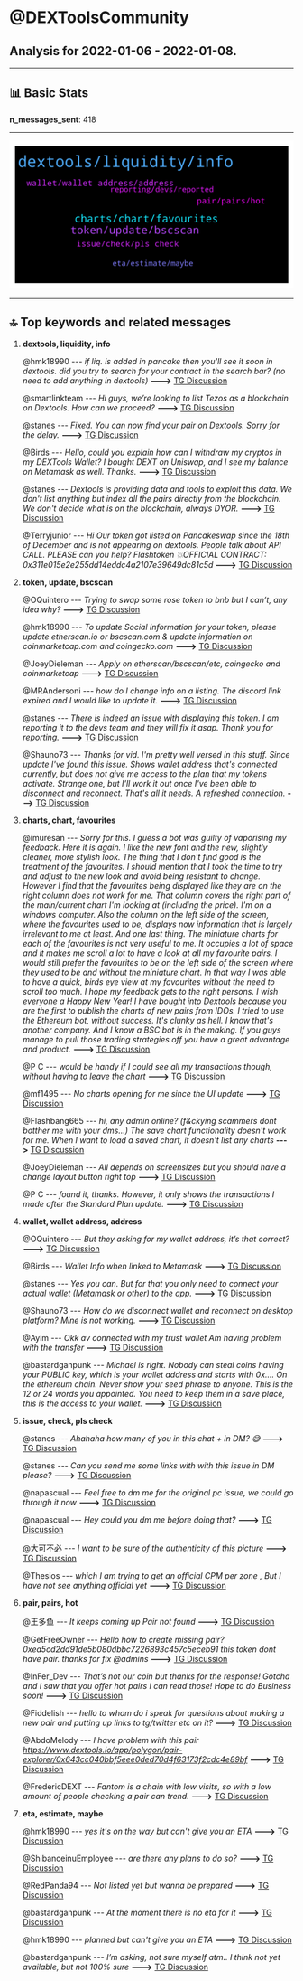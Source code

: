 # **@DEXToolsCommunity**
 ## Analysis for **2022-01-06** - **2022-01-08**.

---

## 📊 **Basic Stats**

**n_messages_sent**: 418

---
![wordcloud](DEXToolsCommunity_2Days_wordcloud.png)

---


## 🔝 **Top keywords and related messages**

1. **dextools, liquidity, info**

    @hmk18990 --- *if liq. is added in pancake then you'll see it soon in dextools. did you try to search for your contract in the search bar? (no need to add anything in dextools)* **--->** [TG Discussion](https://t.me/DEXToolsCommunity/322108)

    @smartlinkteam --- *Hi guys, we’re looking to list Tezos as a blockchain on Dextools. How can we proceed?* **--->** [TG Discussion](https://t.me/DEXToolsCommunity/322101)

    @stanes --- *Fixed. You can now find your pair on Dextools. Sorry for the delay.* **--->** [TG Discussion](https://t.me/DEXToolsCommunity/322292)

    @Birds --- *Hello, could you explain how can I withdraw my cryptos in my DEXTools Wallet? I bought DEXT on Uniswap, and I see my balance on Metamask as well. Thanks.* **--->** [TG Discussion](https://t.me/DEXToolsCommunity/321957)

    @stanes --- *Dextools is providing data and tools to exploit this data.  We don't list anything but index all the pairs directly from the blockchain. We don't decide what is on the blockchain, always DYOR.* **--->** [TG Discussion](https://t.me/DEXToolsCommunity/322603)

    @Terryjunior --- *Hi  Our token got listed on Pancakeswap since the 18th of December and is not appearing on dextools.  People talk about API CALL. PLEASE can you help?  Flashtoken  💥OFFICIAL CONTRACT:   0x311e015e2e255dd14eddc4a2107e39649dc81c5d* **--->** [TG Discussion](https://t.me/DEXToolsCommunity/322694)

2. **token, update, bscscan**

    @OQuintero --- *Trying to swap some rose token to bnb but I can’t, any idea why?* **--->** [TG Discussion](https://t.me/DEXToolsCommunity/322505)

    @hmk18990 --- *To update Social Information for your token, please update etherscan.io or bscscan.com & update information on coinmarketcap.com and coingecko.com* **--->** [TG Discussion](https://t.me/DEXToolsCommunity/322058)

    @JoeyDieleman --- *Apply on etherscan/bscscan/etc, coingecko and coinmarketcap* **--->** [TG Discussion](https://t.me/DEXToolsCommunity/321992)

    @MRAndersoni --- *how do I change info on a listing. The discord link expired and I would like to update it.* **--->** [TG Discussion](https://t.me/DEXToolsCommunity/322055)

    @stanes --- *There is indeed an issue with displaying this token. I am reporting it to the devs team and they will fix it asap. Thank you for reporting.* **--->** [TG Discussion](https://t.me/DEXToolsCommunity/322123)

    @Shauno73 --- *Thanks for vid. I'm pretty well versed in this stuff. Since update I've found this issue. Shows wallet address that's connected currently, but does not give me access to the plan that my tokens activate. Strange one, but I'll work it out once I've been able to disconnect and reconnect. That's all it needs. A refreshed connection.* **--->** [TG Discussion](https://t.me/DEXToolsCommunity/322778)

3. **charts, chart, favourites**

    @imuresan --- *Sorry for this. I guess a bot was guilty of vaporising my feedback. Here it is again. I like the new font and the new, slightly cleaner, more stylish look. The thing that I don't find good is the treatment of the favourites. I should mention that I took the time to try and adjust to the new look and avoid being resistant to change. However I find that the favourites being displayed like they are on the right column does not work for me. That column covers the right part of the main/current chart I'm looking at (including the price). I'm on a windows computer. Also the column on the left side of the screen, where the favourites used to be, displays now information that is largely irrelevant to me at least. And one last thing. The miniature charts for each of the favourites is not very useful to me. It occupies a lot of space and it makes me scroll a lot to have a look at all my favourite pairs. I would still prefer the favourites to be on the left side of the screen where they used to be and without the miniature chart. In that way I was able to have a quick, birds eye view at my favourites without the need to scroll too much. I hope my feedback gets to the right persons. I wish everyone a Happy New Year! I have bought into Dextools because you are the first to publish the charts of new pairs from IDOs. I tried to use the Ethereum bot, without success. It's clunky as hell. I know that's another company. And I know a BSC bot is in the making. If you guys manage to pull those trading strategies off you have a great advantage and product.* **--->** [TG Discussion](https://t.me/DEXToolsCommunity/322017)

    @P C --- *would be handy if I could see all my transactions though, without having to leave the chart* **--->** [TG Discussion](https://t.me/DEXToolsCommunity/322660)

    @mf1495 --- *No charts opening for me since the UI update* **--->** [TG Discussion](https://t.me/DEXToolsCommunity/322433)

    @Flashbang665 --- *hi, any admin online? (f&ckying scammers dont botther me with your dms...)  The save chart functionality doesn't work for me. When I want to load a saved chart, it doesn't list any charts* **--->** [TG Discussion](https://t.me/DEXToolsCommunity/322449)

    @JoeyDieleman --- *All depends on screensizes but you should have a change layout button right top* **--->** [TG Discussion](https://t.me/DEXToolsCommunity/322028)

    @P C --- *found it, thanks. However, it only shows the transactions I made after the Standard Plan update.* **--->** [TG Discussion](https://t.me/DEXToolsCommunity/322646)

4. **wallet, wallet address, address**

    @OQuintero --- *But they asking for my wallet address, it’s that correct?* **--->** [TG Discussion](https://t.me/DEXToolsCommunity/322507)

    @Birds --- *Wallet Info when linked to Metamask* **--->** [TG Discussion](https://t.me/DEXToolsCommunity/321960)

    @stanes --- *Yes you can. But for that you only need to connect your actual wallet (Metamask or other) to the app.* **--->** [TG Discussion](https://t.me/DEXToolsCommunity/322204)

    @Shauno73 --- *How do we disconnect wallet and reconnect on desktop platform?   Mine is not working.* **--->** [TG Discussion](https://t.me/DEXToolsCommunity/322770)

    @Ayim --- *Okk av connected with my trust wallet  Am having problem with the transfer* **--->** [TG Discussion](https://t.me/DEXToolsCommunity/322189)

    @bastardganpunk --- *Michael is right. Nobody can steal coins having your PUBLIC key, which is your wallet address and starts with 0x…. On the ethereum chain. Never show your seed phrase to anyone. This is the 12 or 24 words you appointed. You need to keep them in a save place, this is the access to your wallet.* **--->** [TG Discussion](https://t.me/DEXToolsCommunity/322520)

5. **issue, check, pls check**

    @stanes --- *Ahahaha how many of you in this chat + in DM? 😅* **--->** [TG Discussion](https://t.me/DEXToolsCommunity/322275)

    @stanes --- *Can you send me some links with with this issue in DM please?* **--->** [TG Discussion](https://t.me/DEXToolsCommunity/322322)

    @napascual --- *Feel free to dm me for the original pc issue, we could go through it now* **--->** [TG Discussion](https://t.me/DEXToolsCommunity/322593)

    @napascual --- *Hey could you dm me before doing that?* **--->** [TG Discussion](https://t.me/DEXToolsCommunity/322591)

    @大可不必 --- *I want to be sure of the authenticity of this picture* **--->** [TG Discussion](https://t.me/DEXToolsCommunity/322341)

    @Thesios --- *which I am trying to get an official CPM per zone , But I have not see anything official yet* **--->** [TG Discussion](https://t.me/DEXToolsCommunity/322711)

6. **pair, pairs, hot**

    @王多鱼 --- *It keeps coming up Pair not found* **--->** [TG Discussion](https://t.me/DEXToolsCommunity/323065)

    @GetFreeOwner --- *Hello how to create missing pair?  0xea5cd2dd91de5b080dbbc7226893c457c5eceb91   this token dont have pair.  thanks for fix   @admins* **--->** [TG Discussion](https://t.me/DEXToolsCommunity/322263)

    @InFer_Dev --- *That’s not our coin but thanks for the response! Gotcha and I saw that you offer hot pairs I can read those! Hope to do Business soon!* **--->** [TG Discussion](https://t.me/DEXToolsCommunity/322704)

    @Fiddelish --- *hello to whom do i speak for questions about making a new pair and putting up links to tg/twitter etc on it?* **--->** [TG Discussion](https://t.me/DEXToolsCommunity/322217)

    @AbdoMelody --- *I have problem with this pair   https://www.dextools.io/app/polygon/pair-explorer/0x643cc040bbf5eee0ded70d4f63173f2cdc4e89bf* **--->** [TG Discussion](https://t.me/DEXToolsCommunity/321973)

    @FredericDEXT --- *Fantom is a chain with low visits, so with a low amount of people checking a pair can trend.* **--->** [TG Discussion](https://t.me/DEXToolsCommunity/322764)

7. **eta, estimate, maybe**

    @hmk18990 --- *yes it's on the way but can't give you an ETA* **--->** [TG Discussion](https://t.me/DEXToolsCommunity/322066)

    @ShibanceinuEmployee --- *are there any plans to do so?* **--->** [TG Discussion](https://t.me/DEXToolsCommunity/322065)

    @RedPanda94 --- *Not listed yet but wanna be prepared* **--->** [TG Discussion](https://t.me/DEXToolsCommunity/321990)

    @bastardganpunk --- *At the moment there is no eta for it* **--->** [TG Discussion](https://t.me/DEXToolsCommunity/322809)

    @hmk18990 --- *planned but can't give you an ETA* **--->** [TG Discussion](https://t.me/DEXToolsCommunity/322398)

    @bastardganpunk --- *I’m asking, not sure myself atm.. I think not yet available, but not 100% sure* **--->** [TG Discussion](https://t.me/DEXToolsCommunity/322379)

